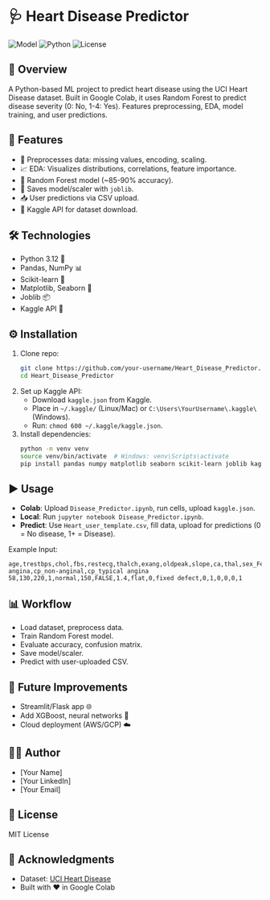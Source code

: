 # 🩺 Heart Disease Predictor

![Model](https://img.shields.io/badge/Model-Random%20Forest-blue) ![Python](https://img.shields.io/badge/Python-3.12-green) ![License](https://img.shields.io/badge/License-MIT-yellow)

## 📌 Overview
A Python-based ML project to predict heart disease using the UCI Heart Disease dataset. Built in Google Colab, it uses Random Forest to predict disease severity (0: No, 1-4: Yes). Features preprocessing, EDA, model training, and user predictions.

## 🚀 Features
- 🧹 Preprocesses data: missing values, encoding, scaling.
- 📈 EDA: Visualizes distributions, correlations, feature importance.
- 🌳 Random Forest model (~85-90% accuracy).
- 💾 Saves model/scaler with `joblib`.
- 📥 User predictions via CSV upload.
- 🔑 Kaggle API for dataset download.

## 🛠️ Technologies
- Python 3.12 🐍
- Pandas, NumPy 📊
- Scikit-learn 🤖
- Matplotlib, Seaborn 🎨
- Joblib 📦
- Kaggle API 🔐

## ⚙️ Installation
1. Clone repo:
   ```bash
   git clone https://github.com/your-username/Heart_Disease_Predictor.git
   cd Heart_Disease_Predictor
   ```
2. Set up Kaggle API:
   - Download `kaggle.json` from Kaggle.
   - Place in `~/.kaggle/` (Linux/Mac) or `C:\Users\YourUsername\.kaggle\` (Windows).
   - Run: `chmod 600 ~/.kaggle/kaggle.json`.
3. Install dependencies:
   ```bash
   python -m venv venv
   source venv/bin/activate  # Windows: venv\Scripts\activate
   pip install pandas numpy matplotlib seaborn scikit-learn joblib kaggle
   ```

## ▶️ Usage
- **Colab**: Upload `Disease_Predictor.ipynb`, run cells, upload `kaggle.json`.
- **Local**: Run `jupyter notebook Disease_Predictor.ipynb`.
- **Predict**: Use `Heart_user_template.csv`, fill data, upload for predictions (0 = No disease, 1+ = Disease).

Example Input:
```
age,trestbps,chol,fbs,restecg,thalch,exang,oldpeak,slope,ca,thal,sex_Female,sex_Male,cp_asymptomatic,cp_atypical angina,cp_non-anginal,cp_typical angina
58,130,220,1,normal,150,FALSE,1.4,flat,0,fixed defect,0,1,0,0,0,1
```

## 📊 Workflow
- Load dataset, preprocess data.
- Train Random Forest model.
- Evaluate accuracy, confusion matrix.
- Save model/scaler.
- Predict with user-uploaded CSV.

## 🔮 Future Improvements
- Streamlit/Flask app 🌐
- Add XGBoost, neural networks 🧠
- Cloud deployment (AWS/GCP) ☁️

## 👨‍💻 Author
- [Your Name]
- [Your LinkedIn]
- [Your Email]

## 📄 License
MIT License

## 🙏 Acknowledgments
- Dataset: [UCI Heart Disease](https://www.kaggle.com/datasets/redwankarimsony/heart-disease-data)
- Built with ❤️ in Google Colab